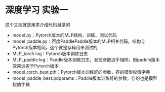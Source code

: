 # 深度学习 实验一

这个文档就是用来介绍代码目录的

- model.py：Pytorch版本的MLP结构、训练、测试代码
- model_paddle.py：百度PaddlePaddle版本的MLP相关代码，结构与Pytorch版本相同，这个就是存粹用来测试的
- MLP_torch.log：Pytorch版本训练日志
- MLP_paddle.log：Paddle版本训练日志，发现参数近乎相同，但paddle版本效果远差于Pytorch版本
- model_torch_best.pth：Pytorch版本训练好的参数，存的模型权值字典
- model_paddle_best.pdparams：Paddle版本训练好的参数，存的也是模型权值字典